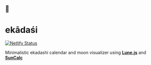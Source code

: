 ## 🌚

# ekādaśi

[![Netlify Status](https://api.netlify.com/api/v1/badges/321125a5-6c29-4f62-b704-3a3f35d72572/deploy-status)](https://app.netlify.com/sites/blissful-beaver-3a3b6b/deploys)

Minimalistic ekadashi calendar and moon visualizer using [**Lune.js**](https://github.com/ryanseys/lune) and [**SunCalc**](https://github.com/mourner/suncalc)
